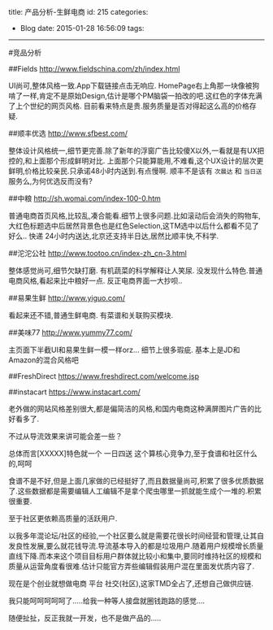title: 产品分析-生鲜电商
id: 215
categories:
  - Blog
date: 2015-01-28 16:56:09
tags:
---

#竞品分析

##Fields
http://www.fieldschina.com/zh/index.html

UI尚可,整体风格一致.App下载链接点击无响应.
HomePage右上角那一块像被狗啃了一样,肯定不是原始Design,估计是哪个PM脑袋一拍改的吧.这红色的字体充满了上个世纪的网页风格.
目前看来特点是贵.服务质量是否对得起这么高的价格存疑.

##顺丰优选
http://www.sfbest.com/

整体设计风格统一,细节更完善.除了新年的浮窗广告比较傻X以外,一看就是有UX把控的,和上面那个形成鲜明对比. 上面那个只能算能用,不难看,这个UX设计的层次更鲜明,价格比较亲民.只承诺48小时内送到.有点慢啊. 顺丰不是该有 `次晨达` 和 `当日送` 服务么,为何优选反而没有?

##中粮
http://sh.womai.com/index-100-0.htm

普通电商首页风格,比较乱,凑合能看.细节上很多问题.比如滚动后会消失的购物车,大红色标题选中后居然背景色也是红色Selection,这TM选中以后什么都看不见了好么..
快递 24小时内送达,北京还支持半日达,居然比顺丰快,不科学.

##沱沱公社
http://www.tootoo.cn/index-zh_cn-3.html

整体感觉尚可,细节欠缺打磨.
有机蔬菜的科学解释让人笑尿.
没发现什么特色.普通电商风格,看起来比中粮好一点.
反正电商界面一大抄呗..

##易果生鲜
http://www.yiguo.com/

看起来还不错,普通生鲜电商.
有菜谱和关联购买模块.

##美味77
http://www.yummy77.com/

主页面下半截UI和易果生鲜一模一样orz...
细节上很多瑕疵.
基本上是JD和Amazon的混合风格吧

##FreshDirect
https://www.freshdirect.com/welcome.jsp

##instacart
https://www.instacart.com/

老外做的网站风格差别很大,都是偏简洁的风格,和国内电商这种满屏图片广告的比好看多了.

不过从导流效果来讲可能会差一些？

总体而言[XXXXX]特色就一个 一日四送
这个算核心竞争力,至于食谱和社区什么的,呵呵

食谱不是不好,但是上面几家做的已经挺好了,而且数据量尚可,积累了很多优质数据了.这些数据都是需要编辑人工编辑不是拿个爬虫哪里一抓就能生成个一堆的.积累很重要.

至于社区更依赖高质量的活跃用户.

以我多年混论坛/社区的经验,一个社区要么就是需要花很长时间经营和管理,让其自发良性发展,要么就花钱导流.导流基本导入的都是垃圾用户.随着用户规模增长质量直线下降.而本来这个项目目标用户群体就比较小和集中,要同时维持社区的规模和质量从运营角度看很难.估计只能官方弄些编辑假装用户混在里面发优质内容了.

现在是个创业就想做电商 平台 社交(社区),这家TMD全占了,还想自己做供应链.

我只能呵呵呵呵呵了.....给我一种等人接盘就圈钱跑路的感觉....

随便扯扯，反正我就一开发，也不是做产品的.....

&nbsp;